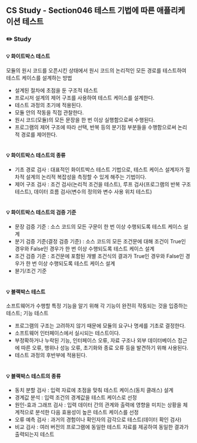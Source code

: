## CS Study - Section046 테스트 기법에 따른 애플리케이션 테스트
### ✏️ Study
#### 💡 화이트박스 테스트
모듈의 원시 코드를 오픈시킨 상태에서 원시 코드의 논리적인 모든 경로를 테스트하여 테스트 케이스를 설계하는 방법
- 설계된 절차에 초점을 둔 구조적 테스트
- 프로시저 설계의 제어 구조를 사용하여 테스트 케이스를 설계한다.
- 테스트 과정의 초기에 적용된다.
- 모듈 안의 작동을 직접 관찰한다.
- 원시 코드(모듈)의 모든 문장을 한 번 이상 실행함으로써 수행된다.
- 프로그램의 제어 구조에 따라 선택, 반복 등의 분기점 부분들을 수행함으로써 논리적 경로를 제어한다.
<br><br>

#### 💡 화이트박스 테스트의 종류
- 기초 경로 검사 : 대표적인 화이트박스 테스트 기법으로, 테스트 케이스 설계자가 절차적 설계의 논리적 복잡성을 측정할 수 있게 해주는 기법이다.
- 제어 구조 검사 : 조건 검사(논리적 조건을 테스트), 루프 검사(프로그램의 반복 구조 테스트), 데이터 흐름 검사(변수의 정의와 변수 사용 위치 테스트)
<br><br>

#### 💡 화이트박스 테스트의 검증 기준
- 문장 검증 기준 : 소스 코드의 모든 구문이 한 번 이상 수행되도록 테스트 케이스 설계
- 분기 검증 기준(결정 검증 기준) : 소스 코드의 모든 조건문에 대해 조건이 True인 경우와 False인 경우가 한 번 이상 수행되도록 테스트 케이스 설계
- 조건 검증 기준 : 조건문에 포함된 개별 조건식의 결과가 True인 경우와 False인 경우가 한 번 이상 수행되도록 테스트 케이스 설계
- 뷴기/조건 기준
<br><br>

#### 💡 블랙박스 테스트
소프트웨어가 수행할 특정 기능을 알기 위해 각 기능이 완전히 작동되는 것을 입증하는 테스트; 기능 테스트
- 프로그램의 구조는 고려하지 않기 때문에 모듈의 요구나 명세를 기초로 결정한다.
- 소프트웨어 인터페이스에서 실시되는 테스트이다.
- 부정확하거나 누락된 기능, 인터페이스 오류, 자료 구조나 외부 데이터베이스 접근에 따른 오류, 행위나 성능 오류, 초기화와 종료 오류 등을 발견하기 위해 사용된다.
- 테스트 과정의 후반부에 적용된다.
<br><br>

#### 💡 블랙박스 테스트의 종류
- 동치 분할 검사 : 입력 자료에 초점을 맞춰 테스트 케이스(동치 클래스) 설계
- 경계값 분석 : 입력 조건의 경계값을 테스트 케이스로 선정
- 원인-효과 그래프 검사 : 입력 데이터 간의 관계와 출력에 영향을 미치는 상황을 체계적으로 분석한 다음 효용성이 높은 테스트 케이스를 선정
- 오류 예측 검사 : 과거의 경험이나 확인자의 감각으로 테스트(데이터 확인 검사)
- 비교 검사 : 여러 버전의 프로그램에 동일한 테스트 자료를 제공하여 동일한 결과가 출력되는지 테스트